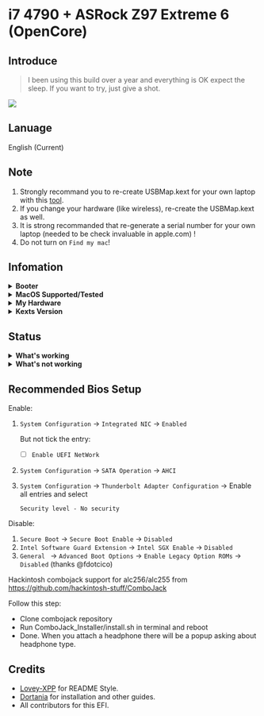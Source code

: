 # i7 4790 + ASRock Z97 Extreme 6 (OpenCore)

## Introduce

> I been using this build over a year and everything is OK expect the sleep. If you want to try, just give a shot.

<div style="align: center">
<img src="[https://raw.githubusercontent.com/ZinK0/i7-4790-ASRock_Z97_Hackintosh/blob/main/DEMO/Info.png](https://github.com/ZinK0/i7-4790-ASRock_Z97_Hackintosh/blob/main/DEMO/Info.png)">
</div>

## Lanuage

English (Current)

## Note

1. Strongly recommand you to re-create USBMap.kext for your own laptop with this [tool](https://github.com/corpnewt/USBMap).
2. If you change your hardware (like wireless), re-create the USBMap.kext as well.
3. It is strong recommanded that re-generate a serial number for your own laptop (needed to be check invaluable in apple.com) !
4. Do not turn on `Find my mac`!

<!-- ## Download

[![Download from https://github.com/Lovely-XPP/Dell-Latitude-E7480-Hackintosh/releases](https://img.shields.io/badge/Download-v0.9.9.0-blue)](https://github.com/Lovely-XPP/Dell-Latitude-E7480-Hackintosh/releases/tag/v0.9.9.0) -->

## Infomation

<details>
<summary><strong>Booter</strong></summary>
</br>
OpenCore  0.9.7
</details>

<details>
<summary><strong>MacOS Supported/Tested</strong></summary>
</br>
- Ventura 13.0 </br>
- Sonoma 14.0 (I am using)</br>
</details>

<details>
<summary><strong>My Hardware</strong></summary>
</br>

| Model     | Description                       |
| :-------- | :-------------------------------- |
| Processor | Intel Core i7-4790                |
| Graphics  | Integrated Intel HD Graphics 4600 |
| Memory    | 8GB 1866MHz DDR3 \* 2             |
| Display   | ViewSonic 27" 2K (2560x1440)      |
| Storage   | Sandisk 152GB M.2 SATA SSD        |
| Soundcard | Realtek ALC1150                   |

</details>

<details>
<summary><strong>Kexts Version</strong></summary>
</br>

| Kexts          | Version | Updated Way      |
| :------------- | :------ | :--------------- |
| Lilu           | 1.6.7   | Official Release |
| VirtualSMC     | 1.3.3   | Official Release |
| SMCProcessor   | 1.3.3   | Official Release |
| SMCSuperIO     | 1.3.3   | Official Release |
| WhateverGreen  | 1.6.7   | Official Release |
| IntelMausi     | 1.0.7   | Official Release |
| RealtekRTL8111 | 2.4.2   | Official Release |
| AppleALC       | 1.8.7   | Official Release |

</details>

## Status

<details>
<summary><strong>What's working</strong></summary>
</br>

- [x] Intel HD 4600 Graphics `incuding graphics acceleration`
- [x] All USB ports
- [x] All fn key work (You need to setting on bios first. Go to POST Behavior -> Fn Lock Options. Check Fn Lock and Lock mode disable/standard)
- [x] Speakers and headphones jack
- [x] External mic/Headphone mic jack(Working with [combojack](https://github.com/hackintosh-stuff/ComboJack))
- [x] Intel® I218V Gigabit Ethernet
- [x] Realtek RTL8111GR Gigabit Ethernet
- [x] App Store
- [x] iMessage and Facetime
- [x] DP and HDMI with digital audio passthrough

</details>

<details>
<summary><strong>What's not working</strong></summary>
</br>
- [x] Sleep ( wake continuous I don't want to give time to get the sleep :3 )
</details>

## Recommended Bios Setup

Enable:

1. `System Configuration` -> `Integrated NIC` -> `Enabled`

   But not tick the entry:

   - [ ] `Enable UEFI NetWork`

2. `System Configuration` -> `SATA Operation` -> `AHCI`

3. `System Configuration` -> `Thunderbolt Adapter Configuration` -> Enable all entries and select

   `Security level - No security`

Disable:

1. `Secure Boot` -> `Secure Boot Enable` -> `Disabled`
2. `Intel Software Guard Extension` -> `Intel SGX Enable` -> `Disabled`
3. `General ` -> `Advanced Boot Options` -> `Enable Legacy Option ROMs` -> `Disabled` (thanks @fdotcico)

<!-- ## IGPU 4K output Enabled

This part is credited from [Lorys89-DELL_LATITUDE_7280](https://github.com/Lorys89/DELL_LATITUDE_7280).

1. Open `config.plist` and delete `framebuffer-fbmem` and `framebuffer-stolenmem` in `DeviceProperties`, `PciRoot(0x0)/Pci(0x2,0x0)`

2. Restart and at the opencore boot GUI, choose the `modGRUBShell.efi`

3. For set DVMT PRE Allocated to 64 MB

`setup_var 0x795 0x2`

![DMT-PRE](https://raw.githubusercontent.com/Lorys89/DELL_LATITUDE_7280/main/Screenshot/DVMT-PRE.png)

4. For set DVMT Total GFX Mem to MAX

`setup_var 0x796 0x3`

![DMT-PRE](https://raw.githubusercontent.com/Lorys89/DELL_LATITUDE_7280/main/Screenshot/DVMT-TOT.png)

## For Intel Wireless and Bluetooth

Now, I add a config for Intel wireless card kexts. The method to use it is as below

- Delete the existing `config.plist`
- Change `config-intel-wireless-card.plist` into `config.plist`

## ComboJack Installation -->

Hackintosh combojack support for alc256/alc255 from https://github.com/hackintosh-stuff/ComboJack

Follow this step:

- Clone combojack repository
- Run ComboJack_Installer/install.sh in terminal and reboot
- Done. When you attach a headphone there will be a popup asking about headphone type.

## Credits

- [Lovey-XPP](https://github.com/Lovely-XPP/Dell-Latitude-E7480-Hackintosh) for README Style.
- [Dortania](https://dortania.github.io/) for installation and other guides.
- All contributors for this EFI.
